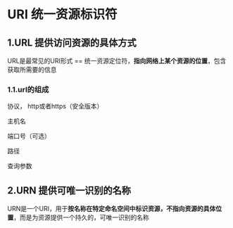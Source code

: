 # URI 统一资源标识符

## 1.URL 提供访问资源的具体方式

URL是最常见的URI形式 == 统一资源定位符，**指向网络上某个资源的位置**，包含获取所需要的信息

### 1.1.url的组成

协议， http或者https（安全版本）

主机名

端口号（可选）

路径

查询参数



## 2.URN 提供可唯一识别的名称

URN是一个URI，用于**按名称在特定命名空间中标识资源，不指向资源的具体位置**，而是为资源提供一个持久的，可唯一识别的名称









